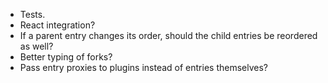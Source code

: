 - Tests.
- React integration?
- If a parent entry changes its order, should the child entries be reordered as well?
- Better typing of forks?
- Pass entry proxies to plugins instead of entries themselves?
